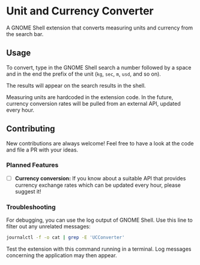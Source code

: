 # Unit and Currency Converter

A GNOME Shell extension that converts measuring units and currency from the search bar.

## Usage

To convert, type in the GNOME Shell search a number followed by a space and in the end the prefix of the unit (`kg`, `sec`, `m`, `usd`, and so on).

The results will appear on the search results in the shell.

Measuring units are hardcoded in the extension code.
In the future, currency conversion rates will be pulled from an external API, updated every hour.

## Contributing

New contributions are always welcome!
Feel free to have a look at the code and file a PR with your ideas.

### Planned Features

- [ ] **Currency conversion:**
      If you know about a suitable API that provides currency exchange rates which can be updated every hour, please suggest it!

### Troubleshooting

For debugging, you can use the log output of GNOME Shell.
Use this line to filter out any unrelated messages:

``` bash
journalctl -f -o cat | grep -E 'UCConverter'
```

Test the extension with this command running in a terminal.
Log messages concerning the application may then appear.
